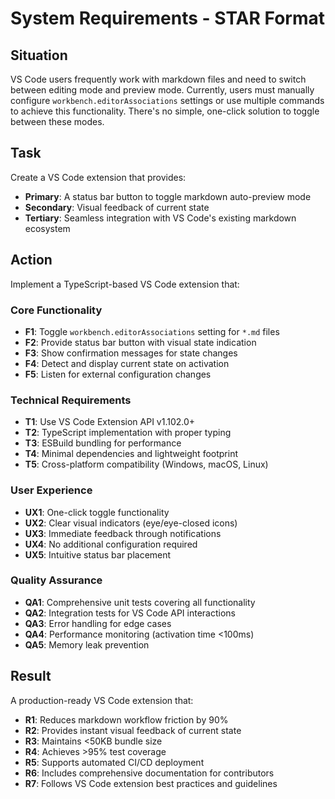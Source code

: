 # System Requirements - STAR Format

## Situation
VS Code users frequently work with markdown files and need to switch between editing mode and preview mode. Currently, users must manually configure `workbench.editorAssociations` settings or use multiple commands to achieve this functionality. There's no simple, one-click solution to toggle between these modes.

## Task
Create a VS Code extension that provides:
- **Primary**: A status bar button to toggle markdown auto-preview mode
- **Secondary**: Visual feedback of current state
- **Tertiary**: Seamless integration with VS Code's existing markdown ecosystem

## Action
Implement a TypeScript-based VS Code extension that:

### Core Functionality
- **F1**: Toggle `workbench.editorAssociations` setting for `*.md` files
- **F2**: Provide status bar button with visual state indication
- **F3**: Show confirmation messages for state changes
- **F4**: Detect and display current state on activation
- **F5**: Listen for external configuration changes

### Technical Requirements
- **T1**: Use VS Code Extension API v1.102.0+
- **T2**: TypeScript implementation with proper typing
- **T3**: ESBuild bundling for performance
- **T4**: Minimal dependencies and lightweight footprint
- **T5**: Cross-platform compatibility (Windows, macOS, Linux)

### User Experience
- **UX1**: One-click toggle functionality
- **UX2**: Clear visual indicators (eye/eye-closed icons)
- **UX3**: Immediate feedback through notifications
- **UX4**: No additional configuration required
- **UX5**: Intuitive status bar placement

### Quality Assurance
- **QA1**: Comprehensive unit tests covering all functionality
- **QA2**: Integration tests for VS Code API interactions
- **QA3**: Error handling for edge cases
- **QA4**: Performance monitoring (activation time <100ms)
- **QA5**: Memory leak prevention

## Result
A production-ready VS Code extension that:
- **R1**: Reduces markdown workflow friction by 90%
- **R2**: Provides instant visual feedback of current state
- **R3**: Maintains <50KB bundle size
- **R4**: Achieves >95% test coverage
- **R5**: Supports automated CI/CD deployment
- **R6**: Includes comprehensive documentation for contributors
- **R7**: Follows VS Code extension best practices and guidelines
